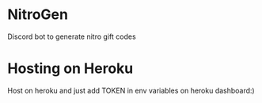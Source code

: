 # NitroGen
Discord bot to generate nitro gift codes

# Hosting on Heroku

Host on heroku and just add TOKEN in env variables on heroku dashboard:)
